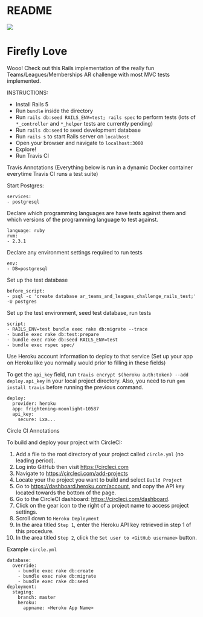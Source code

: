 # README
<img src="https://api.travis-ci.org/pongo-pygmaeus/ar-teams-and-leagues-challenge-rails.svg?branch=master"></img>

<h1> Firefly Love </h1>

Wooo! Check out this Rails implementation of the really fun Teams/Leagues/Memberships AR challenge with most MVC tests implemented.

INSTRUCTIONS:

* Install Rails 5
* Run `bundle` inside the directory
* Run `rails db:seed RAILS_ENV=test; rails spec` to perform tests (lots of `*_controller` and `*_helper` tests are currently pending)
* Run `rails db:seed` to seed development database
* Run `rails s` to start Rails server on `localhost`
* Open your browser and navigate to `localhost:3000`
* Explore!
* Run Travis CI

Travis Annotations (Everything below is run in a dynamic Docker 
container everytime Travis CI runs a test suite)

Start Postgres:
```
services:
- postgresql
```
Declare which programming languages are have tests against them
and which versions of the programming language to test against.
```
language: ruby
rvm:
- 2.3.1
```

Declare any environment settings required to run tests
```
env:
- DB=postgresql
```

Set up the test database
```
before_script:
- psql -c 'create database ar_teams_and_leagues_challenge_rails_test;' -U postgres
```

Set up the test environment, seed test database, run tests
```
script:
- RAILS_ENV=test bundle exec rake db:migrate --trace
- bundle exec rake db:test:prepare
- bundle exec rake db:seed RAILS_ENV=test
- bundle exec rspec spec/
```

Use Heroku account information to deploy to that service
(Set up your app on Heroku like you normally would prior
to filling in these fields)

To get the `api_key` field, run `travis encrypt $(heroku auth:token) --add deploy.api_key` in your local project directory. Also, you need to 
run `gem install travis` before running the previous command. 
```
deploy:
  provider: heroku
  app: frightening-moonlight-10587
  api_key:
    secure: Lxa...
```

Circle CI Annotations

To build and deploy your project with CircleCI:

1. Add a file to the root directory of your project called `circle.yml` (no leading period).
2. Log into GitHub then visit https://circleci.com 
3. Navigate to https://circleci.com/add-projects
4. Locate your the project you want to build and select `Build Project`
5. Go to https://dashboard.heroku.com/account, and copy the API key located towards the bottom of the page.
6. Go to the CircleCI dashboard: https://circleci.com/dashboard.
7. Click on the gear icon to the right of a project name to access project settings.
8. Scroll down to `Heroku Deployment`
9. In the area titled `Step 1`, enter the Heroku API key retrieved in step 1 of this procedure.
10. In the area titled `Step 2`, click the `Set user to <GitHub username>` button.

Example `circle.yml`

```
database:
  override:
    - bundle exec rake db:create 
    - bundle exec rake db:migrate
    - bundle exec rake db:seed 
deployment:
  staging:
    branch: master
    heroku:
      appname: <Heroku App Name>
```

